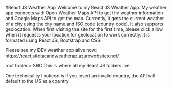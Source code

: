#React JS Weather App
Welcome to my React JS Weather App. My weather app connects with Open Weather Maps API to get the weather information and Google Maps API to get the map. Currently, it gets the current weather of a city using the city name and ISO code (country code). It also supports geolocation. When first visiting the site for the first time, please click allow when it requests your location for geolocation to work correctly. It is formated using React JS, Bootstrap and CSS.

Please see my DEV weather app alive now:
https://reactjstictacandweatherap.azurewebsites.net/



root folder > SRC 
This is where all my React JS folders live

One technicality I noticed is if you insert an invalid country, the API will default to the US as a country.





